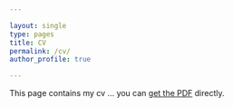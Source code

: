 ```yaml
---

layout: single
type: pages
title: CV
permalink: /cv/
author_profile: true

---
```


This page contains my cv ... you can [get the PDF](/assets/images/cv.pdf) directly.
